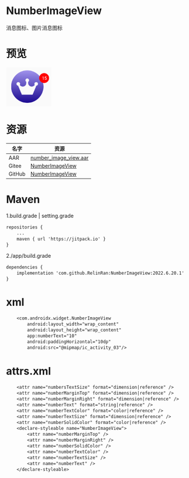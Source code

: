# NumberImageView
消息图标、图片消息图标
# 预览
![效果](./ic_preview.png)
# 资源
|名字|资源|
|-|-|
|AAR|[number_image_view.aar](https://github.com/RelinRan/NumberImageView/blob/master/number_image_view.aar)|
|Gitee|[NumberImageView](https://gitee.com/relin/NumberImageView)|
|GitHub |[NumberImageView](https://github.com/RelinRan/NumberImageView)|
# Maven
1.build.grade | setting.grade
```
repositories {
	...
	maven { url 'https://jitpack.io' }
}
```
2./app/build.grade
```
dependencies {
	implementation 'com.github.RelinRan:NumberImageView:2022.6.20.1'
}
```
# xml
~~~
    <com.androidx.widget.NumberImageView
        android:layout_width="wrap_content"
        android:layout_height="wrap_content"
        app:numberText="10"
        android:paddingHorizontal="10dp"
        android:src="@mipmap/ic_activity_03"/>
~~~
# attrs.xml
~~~
    <attr name="numbersTextSize" format="dimension|reference" />
    <attr name="numberMarginTop" format="dimension|reference" />
    <attr name="numberMarginRight" format="dimension|reference" />
    <attr name="numberText" format="string|reference" />
    <attr name="numberTextColor" format="color|reference" />
    <attr name="numberTextSize" format="dimension|reference" />
    <attr name="numberSolidColor" format="color|reference" />
    <declare-styleable name="NumberImageView">
        <attr name="numberMarginTop" />
        <attr name="numberMarginRight" />
        <attr name="numberSolidColor" />
        <attr name="numberTextColor" />
        <attr name="numberTextSize" />
        <attr name="numberText" />
    </declare-styleable>
~~~

